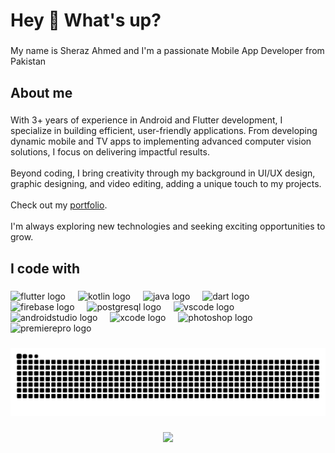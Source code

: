 <h1 align="left">Hey 👋 What's up?</h1>

###

<p align="left">My name is Sheraz Ahmed and I'm a passionate Mobile App Developer from Pakistan</p>

###

<h2 align="left">About me</h2>

###

<p align="left">
With 3+ years of experience in Android and Flutter development, I specialize in building efficient, user-friendly applications. 
From developing dynamic mobile and TV apps to implementing advanced computer vision solutions, I focus on delivering impactful results.<br><br>
Beyond coding, I bring creativity through my background in UI/UX design, graphic designing, and video editing, adding a unique touch to my projects.<br><br>
Check out my <a href="https://sheraz.appiversal.com" target="_blank">portfolio</a>.<br><br>
I'm always exploring new technologies and seeking exciting opportunities to grow.
</p>

###

<h2 align="left">I code with</h2>

###

<div align="left">
  <img src="https://cdn.jsdelivr.net/gh/devicons/devicon/icons/flutter/flutter-original.svg" height="40" alt="flutter logo"  />
  <img width="12" />
  <img src="https://cdn.jsdelivr.net/gh/devicons/devicon/icons/kotlin/kotlin-original.svg" height="40" alt="kotlin logo"  />
  <img width="12" />
  <img src="https://cdn.jsdelivr.net/gh/devicons/devicon/icons/java/java-original.svg" height="40" alt="java logo"  />
  <img width="12" />
  <img src="https://cdn.jsdelivr.net/gh/devicons/devicon/icons/dart/dart-original.svg" height="40" alt="dart logo"  />
  <img width="12" />
  <img src="https://cdn.jsdelivr.net/gh/devicons/devicon/icons/firebase/firebase-plain.svg" height="40" alt="firebase logo"  />
  <img width="12" />
  <img src="https://cdn.jsdelivr.net/gh/devicons/devicon/icons/postgresql/postgresql-original.svg" height="40" alt="postgresql logo"  />
  <img width="12" />
  <img src="https://cdn.jsdelivr.net/gh/devicons/devicon/icons/vscode/vscode-original.svg" height="40" alt="vscode logo"  />
  <img width="12" />
  <img src="https://cdn.jsdelivr.net/gh/devicons/devicon/icons/androidstudio/androidstudio-original.svg" height="40" alt="androidstudio logo"  />
  <img width="12" />
  <img src="https://cdn.jsdelivr.net/gh/devicons/devicon/icons/xcode/xcode-original.svg" height="40" alt="xcode logo"  />
  <img width="12" />
  <img src="https://cdn.jsdelivr.net/gh/devicons/devicon/icons/photoshop/photoshop-plain.svg" height="40" alt="photoshop logo"  />
  <img width="12" />
  <img src="https://cdn.jsdelivr.net/gh/devicons/devicon/icons/premierepro/premierepro-plain.svg" height="40" alt="premierepro logo"  />
</div>

###

<img src="https://raw.githubusercontent.com/CodeWithSherazII/CodeWithSherazII/output/snake.svg" alt="Snake animation" />

###

<div align="center">
  <img src="https://profile-counter.glitch.me/CodeWithSheraz/count.svg?"  />
</div>

###